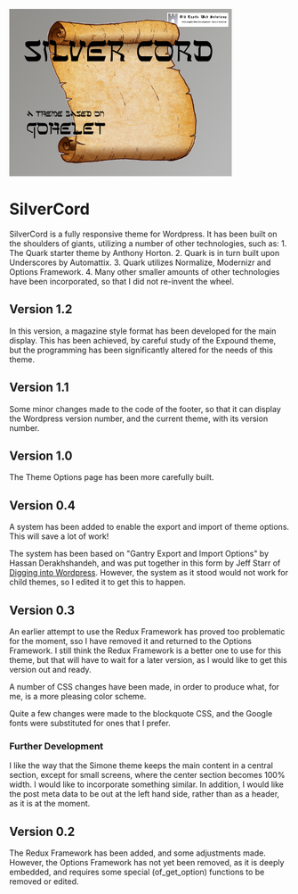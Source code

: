 ![silvercord](./assets/silvercord400.png)

# SilverCord
SilverCord is a fully responsive theme for Wordpress. It has been built on the shoulders of giants, utilizing a number of other technologies, such as: 1. The Quark starter theme by Anthony Horton. 2. Quark is in turn built upon Underscores by Automattix. 3. Quark utilizes Normalize, Modernizr and Options Framework. 4. Many other smaller amounts of other technologies have been incorporated, so that I did not re-invent the wheel.

## Version 1.2
In this version, a magazine style format has been developed for the main display. This has been achieved, by careful study of the Expound theme, but the programming has been significantly altered for the needs of this theme.

## Version 1.1
Some minor changes made to the code of the footer, so that it can display the Wordpress version number, and the current theme, with its version number.

## Version 1.0
The Theme Options page has been more carefully built.

## Version 0.4
A system has been added to enable the export and import of theme options. This will save a lot of work!

The system has been based on "Gantry Export and Import Options" by Hassan Derakhshandeh, and was put together in this form by Jeff Starr of [Digging into Wordpress](https://digwp.com/2014/04/backup-restore-theme-options/). However, the system as it stood would not work for child themes, so I edited it to get this to happen.

## Version 0.3
An earlier attempt to use the Redux Framework has proved too problematic for the moment, sso I have removed it and returned to the Options Framework. I still think the Redux Framework is a better one to use for this theme, but that will have to wait for a later version, as I would like to get this version out and ready.

A number of CSS changes have been made, in order to produce what, for me, is a more pleasing color scheme.

Quite a few changes were made to the blockquote CSS, and the Google fonts were substituted for ones that I prefer.

### Further Development
I like the way that the Simone theme keeps the main content in a central section, except for small screens, where the center section becomes 100% width. I would like to incorporate something similar. In addition, I would like the post meta data to be out at the left hand side, rather than as a header, as it is at the moment.

## Version 0.2
The Redux Framework has been added, and some adjustments made. However, the Options Framework has not yet been removed, as it is deeply embedded, and requires some special (of_get_option) functions to be removed or edited.


